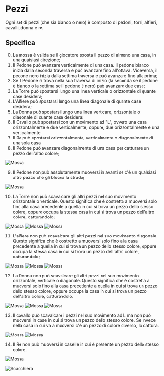 # Pezzi
Ogni set di pezzi (che sia bianco o nero) è composto di pedoni, torri, alfieri, cavalli, donna e re.

## Specifica
0. La mossa è valida se il giocatore sposta il pezzo di almeno una casa, in una qualsiasi direzione;
1. Il Pedone può avanzare verticalmente di una casa. Il pedone bianco inizia dalla seconda traversa e può avanzare fino all'ottava. Viceversa, il pedone nero inizia dalla settima traversa e può avanzare fino alla prima;
2. Se il Pedone si trova nella sua traversa di inizio (la seconda se il pedone è bianco o la settima se il pedone è nero) può avanzare due case;
3. La Torre può spostarsi lungo una linea verticale o orizzontale di quante case desidera;
4. L'Alfiere può spostarsi lungo una linea diagonale di quante case desidera;
5. La Donna può spostarsi lungo una linea verticare, orizzontale o diagonale di quante case desidera;
6. Il Cavallo può spostarsi con un movimento ad "L", ovvero una casa orizzontalmente e due verticalmente; oppure, due orizzontalmente e una verticalmente;
7. Il Re può spostarsi orizzontalmente, verticalmente o diagonalmente di una sola casa;
8. Il Pedone può avanzare diagonalmente di una casa per catturare un pezzo dell'altro colore;

![Mossa](../Immagini/Mosse/scacchiera-8.jpg)

9. Il Pedone non può assolutamente muoversi in avanti se c'è un qualsiasi altro pezzo che gli blocca la strada;

![Mossa](../Immagini/Mosse/scacchiera-9.jpg)

10. La Torre non può scavalcare gli altri pezzi nel suo movimento orizzontale o verticale. Questo significa che è costretta a muoversi solo fino alla casa precedente a quella in cui si trova un pezzo dello stesso colore, oppure occupa la stessa casa in cui si trova un pezzo dell'altro colore, catturandolo;

![Mossa](../Immagini/Mosse/scacchiera-10a.jpg) ![Mossa](../Immagini/Mosse/scacchiera-10c.jpg) ![Mossa](../Immagini/Mosse/scacchiera-10b.jpg)

11. L'alfiere non può scavalcare gli altri pezzi nel suo movimento diagonale. Questo significa che è costretto a muoversi solo fino alla casa precedente a quella in cui si trova un pezzo dello stesso colore, oppure occupa la stessa casa in cui si trova un pezzo dell'altro colore, catturandolo;

![Mossa](../Immagini/Mosse/scacchiera-11a.jpg) ![Mossa](../Immagini/Mosse/scacchiera-11c.jpg) ![Mossa](../Immagini/Mosse/scacchiera-11b.jpg)

12. La Donna non può scavalcare gli altri pezzi nel suo movimento orizzontale, verticale o diagonale. Questo significa che è costretta a muoversi solo fino alla casa precedente a quella in cui si trova un pezzo dello stesso colore, oppure occupa la casa in cui si trova un pezzo dell'altro colore, catturandolo.

![Mossa](../Immagini/Mosse/scacchiera-12a.jpg) ![Mossa](../Immagini/Mosse/scacchiera-12c.jpg) ![Mossa](../Immagini/Mosse/scacchiera-12b.jpg)

13. Il cavallo può scavalcare i pezzi nel suo movimento ad L ma non può muoversi in case in cui si trova un pezzo dello stesso colore. Se invece nella casa in cui va a muoversi c'è un pezzo di colore diverso, lo cattura.

![Mossa](../Immagini/Mosse/scacchiera-13a.jpg) ![Mossa](../Immagini/Mosse/scacchiera-13b.jpg)

14. Il Re non può muoversi in caselle in cui è presente un pezzo dello stesso colore.

![Mossa](../Immagini/Mosse/scacchiera-14.jpg)

![Scacchiera](../Immagini/scacchiera.jpg)

